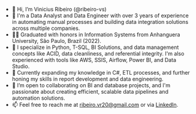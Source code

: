 - 👋 Hi, I’m Vinicius Ribeiro (@ribeiro-vs)
- 💼 I'm a Data Analyst and Data Engineer with over 3 years of experience in automating manual processes and building data integration solutions across multiple companies.
- 👨‍🎓 Graduated with honors in Information Systems from Anhanguera University, São Paulo, Brazil (2022).
- 🔧 I specialize in Python, T-SQL, BI Solutions, and data management concepts like ACID, data cleanliness, and referential integrity. I'm also experienced with tools like AWS, SSIS, Airflow, Power BI, and Data Studio.
- 🌱 Currently expanding my knowledge in C#, ETL processes, and further honing my skills in report development and data engineering.
- 🤝 I’m open to collaborating on BI and database projects, and I'm passionate about creating efficient, scalable data pipelines and automation solutions.
- 📫 Feel free to reach me at ribeiro.vr20@gmail.com or via [LinkedIn](https://www.linkedin.com/in/vinicius-ribeiro1/).
